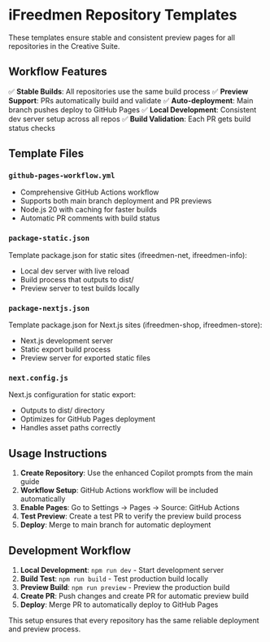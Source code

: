 # iFreedmen Repository Templates

These templates ensure stable and consistent preview pages for all repositories in the Creative Suite.

## Workflow Features

✅ **Stable Builds**: All repositories use the same build process
✅ **Preview Support**: PRs automatically build and validate
✅ **Auto-deployment**: Main branch pushes deploy to GitHub Pages
✅ **Local Development**: Consistent dev server setup across all repos
✅ **Build Validation**: Each PR gets build status checks

## Template Files

### `github-pages-workflow.yml`
- Comprehensive GitHub Actions workflow
- Supports both main branch deployment and PR previews
- Node.js 20 with caching for faster builds
- Automatic PR comments with build status

### `package-static.json`
Template package.json for static sites (ifreedmen-net, ifreedmen-info):
- Local dev server with live reload
- Build process that outputs to dist/
- Preview server to test builds locally

### `package-nextjs.json`
Template package.json for Next.js sites (ifreedmen-shop, ifreedmen-store):
- Next.js development server
- Static export build process
- Preview server for exported static files

### `next.config.js`
Next.js configuration for static export:
- Outputs to dist/ directory
- Optimizes for GitHub Pages deployment
- Handles asset paths correctly

## Usage Instructions

1. **Create Repository**: Use the enhanced Copilot prompts from the main guide
2. **Workflow Setup**: GitHub Actions workflow will be included automatically
3. **Enable Pages**: Go to Settings → Pages → Source: GitHub Actions
4. **Test Preview**: Create a test PR to verify the preview build process
5. **Deploy**: Merge to main branch for automatic deployment

## Development Workflow

1. **Local Development**: `npm run dev` - Start development server
2. **Build Test**: `npm run build` - Test production build locally
3. **Preview Build**: `npm run preview` - Preview the production build
4. **Create PR**: Push changes and create PR for automatic preview build
5. **Deploy**: Merge PR to automatically deploy to GitHub Pages

This setup ensures that every repository has the same reliable deployment and preview process.
